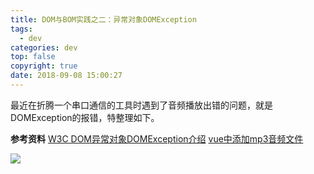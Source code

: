 ```yaml
---
title: DOM与BOM实践之二：异常对象DOMException
tags:
  - dev
categories: dev
top: false
copyright: true
date: 2018-09-08 15:00:27
---
```

最近在折腾一个串口通信的工具时遇到了音频播放出错的问题，就是DOMException的报错，特整理如下。
<!--more-->

**参考资料**
[W3C DOM异常对象DOMException介绍](https://www.zhangxinxu.com/wordpress/2012/05/w3c-dom-domexception-object/)
[vue中添加mp3音频文件](https://blog.csdn.net/woyidingshijingcheng/article/details/75311699)

![](http://oankigr4l.bkt.clouddn.com/wexin.png)